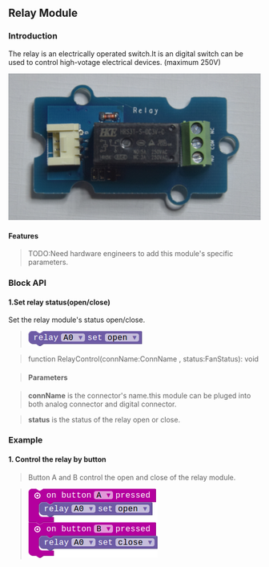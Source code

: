 ## Relay Module

### Introduction

The relay is an electrically operated switch.It is an digital switch can be used to control high-votage electrical devices. (maximum 250V)

![module_pic](./image/modules/relay.png)

#### Features

> TODO:Need hardware engineers to add this module's specific parameters.

### Block API

#### 1.Set relay status(open/close)

Set the relay module's status open/close.

> ![pic1](./image/Relay/set-relay.png)

> function RelayControl(connName:ConnName , status:FanStatus): void

> #### Parameters

> **connName** is the connector's name.this module can be pluged into both analog connector and digital connector.

> **status** is the status of the relay open or close.

### Example

#### 1. Control the relay by button

> Button A and B control the open and close of the relay module.

> ![pic2](./image/Relay/button-relay.png)


